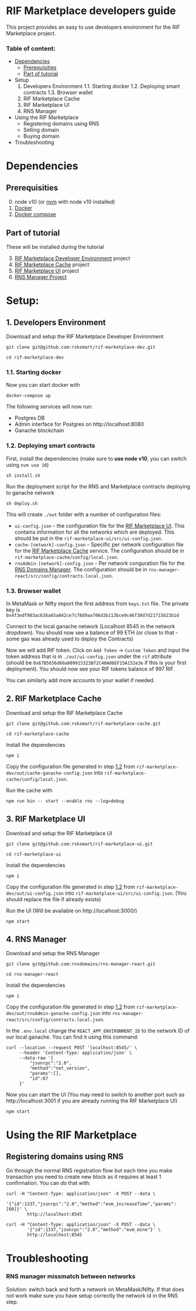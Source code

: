 # RIF Marketplace developers guide

This project provides an easy to use developers environment for the RIF Marketplace project.

### Table of content:
- [Dependencies](#dependencies)
    - [Prerequisities](#prerequisities)
    - [Part of tutorial](#part-of-tutorial)
- Setup
    1. Developers Environment
        1.1. Starting docker
        1.2. Deploying smart contracts
        1.3. Browser wallet
    2. RIF Marketplace Cache
    3. RIF Marketplace UI
    4. RNS Manager
- Using the RIF Marketplace
    - Registering domains using RNS
    - Selling domain
    - Buying domain
- Troubleshooting


# Dependencies

## Prerequisities
0. node v10 (or [nvm](https://github.com/nvm-sh/nvm) with node v10 installed)
1. [Docker](https://www.docker.com/)
2. [Docker compose](https://docs.docker.com/compose/install/)

## Part of tutorial
These will be installed during the tutorial

3. [RIF Marketplace Developer Environment](https://github.com/rsksmart/rif-marketplace-dev/) project
4. [RIF Marketplace Cache](https://github.com/rsksmart/rif-marketplace-cache/tree/feat/rns-entities) project
5. [RIF Marketplace UI](https://github.com/rsksmart/rif-marketplace-ui/tree/feature/buyRnsBlcChn) project
6. [RNS Manager Project](https://github.com/rnsdomains/rns-manager-react)


# Setup:
## 1. Developers Environment
Download and setup the RIF Marketplace Developer Environment
```
git clone git@github.com:rsksmart/rif-marketplace-dev.git

cd rif-marketplace-dev
```

### 1.1. Starting docker
Now you can start docker with
```
docker-compose up
```

The following services will now run:
- Postgres DB
- Admin interface for Postgres on http://localhost:8080
- Ganache blockchain 


### 1.2. Deploying smart contracts
First, install the dependencies (make sure to **use node v10**, you can switch using `nvm use 10`)

```
sh install.sh
```

Run the deployment script for the RNS and Marketplace contracts deploying to ganache network
```
sh deploy.sh
```

This will create `./out` folder with a number of configuration files:

- `ui-config.json` - the configuration file for the [RIF Marketplace UI](https://github.com/rsksmart/rif-marketplace-ui). This contains information for all the networks which are deployed. This should be put in the `rif-marketplace-ui/src/ui-config.json`.
- `cache-[network]-config.json` - Specific per network configuration file for the [RIF Marketplace Cache](https://github.com/rsksmart/rif-marketplace-cache) service. The configuration should be in `rif-marketplace-cache/config/local.json`.
- `rnsAdmin-[network]-config.json` - Per network conguration file for the [RNS Domains Manager](https://github.com/rnsdomains/rns-manager-react). The configuration should be in `rns-manager-react/src/config/contracts.local.json`.



### 1.3. Browser wallet
In MetaMask or Nifty import the first address from `keys.txt` file. The private key is `0x4f3edf983ac636a65a842ce7c78d9aa706d3b113bce9c46f30d7d21715b23b1d`

Connect to the local ganache network (Localhost 8545 in the network dropdown). You should now see a balance of 99 ETH (or close to that - some gas was already used to deploy the Contracts)

Now we will add RIF token. Click on `Add Token` -> `Custom Token` and input the token address that is in `./out/ui-config.json` under the `rif` attribute (should be `0x67B5656d60a809915323Bf2C40A8bEF15A152e3e` if this is your first deployment). You should now see your RIF tokens balance of 997 RIF.

You can similarly add more accounts to your wallet if needed.

## 2. RIF Marketplace Cache
Download and setup the RIF Marketplace Cache
```
git clone git@github.com:rsksmart/rif-marketplace-cache.git

cd rif-marketplace-cache
```

Install the dependencies

```
npm i
```

Copy the configuration file generated in step [1.2](#1.2.Deploying-smart-contracts) from `rif-marketplace-dev/out/cache-ganache-config.json` into `rif-marketplace-cache/config/local.json`.

Run the cache with
```
npm run bin -- start --enable rns --log=debug
```

## 3. RIF Marketplace UI
Download and setup the RIF Marketplace UI
```
git clone git@github.com:rsksmart/rif-marketplace-ui.git

cd rif-marketplace-ui
```

Install the dependencies

```
npm i
```

Copy the configuration file generated in step [1.2](#1.2.Deploying-smart-contracts) from `rif-marketplace-dev/out/ui-config.json` into `rif-marketplace-ui/src/ui-config.json`. (You should replace the file if already exists)

Run the UI (Will be available on http://localhost:3000/)
```
npm start
```


## 4. RNS Manager
Download and setup the RNS Manager
```
git clone git@github.com:rnsdomains/rns-manager-react.git

cd rns-manager-react
```

Install the dependencies

```
npm i
```

Copy the configuration file generated in step [1.2](#1.2.Deploying-smart-contracts) from `rif-marketplace-dev/out/rnsAdmin-ganache-config.json` into `rns-manager-react/src/config/contracts.local.json`.

In the `.env.local`  change the `REACT_APP_ENVIRONMENT_ID` to the network ID of our local ganache. You can find it using this command: 
```
curl --location --request POST 'localhost:8545/' \
     --header 'Content-Type: application/json' \
     --data-raw '{
         "jsonrpc":"2.0",
         "method":"net_version",
         "params":[],
         "id":67
     }'
```

Now you can start the UI (You may need to switch to another port such as http://localhost:3001 if you are already running the RIF Marketplace UI)

```
npm start
```

# Using the RIF Marketplace

## Registering domains using RNS
Go through the normal RNS registration flow but each time you make transaction you need to create new block as it requires at least 1 confirmation. You can do that with:
```
curl -H "Content-Type: application/json" -X POST --data \
        '{"id":1337,"jsonrpc":"2.0","method":"evm_increaseTime","params":[60]}' \
        http://localhost:8545

curl -H "Content-Type: application/json" -X POST --data \
        '{"id":1337,"jsonrpc":"2.0","method":"evm_mine"}' \
        http://localhost:8545
```


# Troubleshooting
### RNS manager missmatch between networks
Solution: switch back and forth a network on MetaMask/Nifty. If that does not work make sure you have setup correctly the network id in the RNS step.
